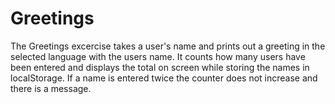 # Greetings
The Greetings excercise takes a user's name and prints out a greeting in the selected language with the users name. It counts how many users have been entered and displays the total on screen while storing the names in localStorage. If a name is entered twice the counter does not increase and there is a message.
